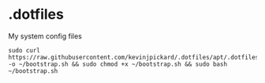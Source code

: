 # .dotfiles
My system config files

```
sudo curl https://raw.githubusercontent.com/kevinjpickard/.dotfiles/apt/.dotfiles/bootstrap_linux.sh -o ~/bootstrap.sh && sudo chmod +x ~/bootstrap.sh && sudo bash ~/bootstrap.sh
```
